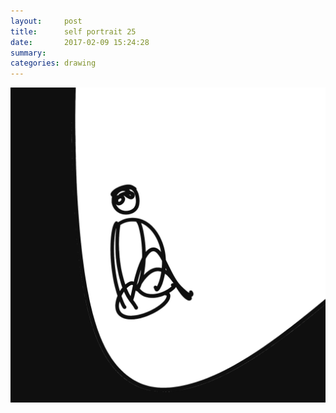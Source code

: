 ```yaml
---
layout:     post
title:      self portrait 25
date:       2017-02-09 15:24:28
summary:    
categories: drawing
---
```

![self portrait 25](/images/diary/self-portrait-25.png ".")
